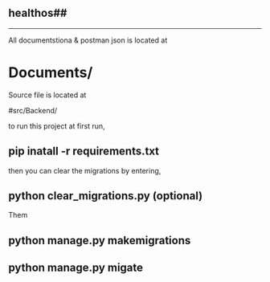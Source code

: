 ## healthos##
________________________________________________________
All documentstiona & postman json is located at 
# Documents/
Source file is located at

#src/Backend/

to run this project at first run,
## pip inatall -r requirements.txt

then you can clear the migrations by entering,
## python  clear_migrations.py (optional)

Them 
## python manage.py makemigrations
## python manage.py migate
